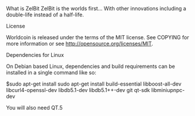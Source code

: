 What is ZelBit
ZelBit is the worlds first... With other innovations including a double-life instead of a half-life.

License

Worldcoin is released under the terms of the MIT license. See COPYING for more information or see http://opensource.org/licenses/MIT.

Dependencies for Linux

On Debian based Linux, dependencies and build requirements can be installed in a single command like so:

$sudo apt-get install sudo apt-get install build-essential libboost-all-dev libcurl4-openssl-dev libdb5.1-dev libdb5.1++-dev git qt-sdk libminiupnpc-dev

You will also need QT.5
